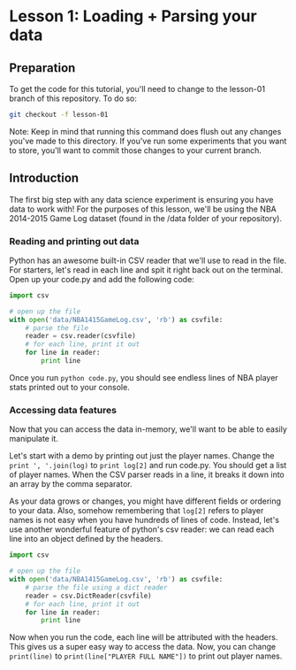 # Lesson 1: Loading + Parsing your data

## Preparation
To get the code for this tutorial, you'll need to change to the lesson-01 branch of this repository. To do so:
```bash
git checkout -f lesson-01
```

Note: Keep in mind that running this command does flush out any changes you've made to this directory. If you've run some experiments that you want to store, you'll want to commit those changes to your current branch.

## Introduction
The first big step with any data science experiment is ensuring you have data to work with! For the purposes of this lesson, we'll be using the NBA 2014-2015 Game Log dataset (found in the /data folder of your repository).


### Reading and printing out data
Python has an awesome built-in CSV reader that we'll use to read in the file. For starters, let's read in each line and spit it right back out on the terminal. Open up your code.py and add the following code:

```python
import csv

# open up the file
with open('data/NBA1415GameLog.csv', 'rb') as csvfile:
	# parse the file	
	reader = csv.reader(csvfile)
	# for each line, print it out
	for line in reader:
		print line
```

Once you run `python code.py`, you should see endless lines of NBA player stats printed out to your console.

### Accessing data features
Now that you can access the data in-memory, we'll want to be able to easily manipulate it. 

Let's start with a demo by printing out just the player names. Change the `print ', '.join(log)` to `print log[2]` and run code.py. You should get a list of player names. When the CSV parser reads in a line, it breaks it down into an array by the comma separator.

As your data grows or changes, you might have different fields or ordering to your data. Also, somehow remembering that `log[2]` refers to player names is not easy when you have hundreds of lines of code. Instead, let's use another wonderful feature of python's csv reader: we can read each line into an object defined by the headers.

```python
import csv

# open up the file
with open('data/NBA1415GameLog.csv', 'rb') as csvfile:
	# parse the file using a dict reader
	reader = csv.DictReader(csvfile)
	# for each line, print it out
	for line in reader:
		print line
```

Now when you run the code, each line will be attributed with the headers. This gives us a super easy way to access the data. Now, you can change `print(line)` to `print(line["PLAYER FULL NAME"])` to print out player names.





 
